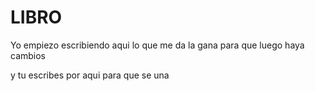 # LIBRO

Yo empiezo escribiendo aqui lo que me da la gana para que luego haya cambios









y tu escribes por aqui para que se una
